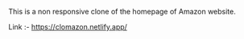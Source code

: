 This is a non responsive clone of the homepage of Amazon website.

Link :- https://clomazon.netlify.app/
